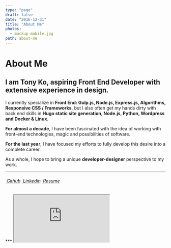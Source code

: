 ```yaml
---
type: "page"
draft: false
date: "2016-12-31"
title: "About Me"
photos:
  - mockup-mobile.jpg
path: about-me
---
```

# About Me

## I am **Tony Ko**, aspiring Front End Developer with extensive experience in design.

I currently specialize in **Front End: Gulp.js, Node.js, Express.js, Algorithms, Responsive CSS / Frameworks**, but I also often get my hands dirty with back end skills in **Hugo static site generation, Node.js, Python, Wordpress and Docker & Linux**.

**For almost a decade**, I have been fascinated with the idea of working with front-end technologies, magic and possibilities of software.

**For the last year**, I have focused my efforts to fully develop this desire into a complete career.

As a whole, I hope to bring a unique **developer-designer** perspective to my work.

***

<div class="b-container">
  <div class="b-columns b-is-mobile">
    <div class="b-column b-is-narrow">
      <nav class="h-menu-main">
        <h6>
          <a href="https://github.com/htko89"><i class="fa fa-code-fork"></i><span class="b-is-hidden-mobile">&nbsp;Github</span></a>
          <a href="http://lnked.in/htko89"><i class="fa fa-linkedin"></i><span class="b-is-hidden-mobile">&nbsp;Linkedin</span></a>
          <a href="http://htko.ca/resume.pdf"><i class="fa fa-id-card-o"></i><span class="b-is-hidden-mobile">&nbsp;Resume</span></a>
        </h6>
      </nav>
    </div>
  </div>
</div>
***

<iframe class="h-docs" src="https://docs.google.com/document/d/1cgeZeHnIXxlozGS-vgqVD-a9QPJ1yf_IKuBoHtJV2yE/pub?embedded=true"></iframe>
